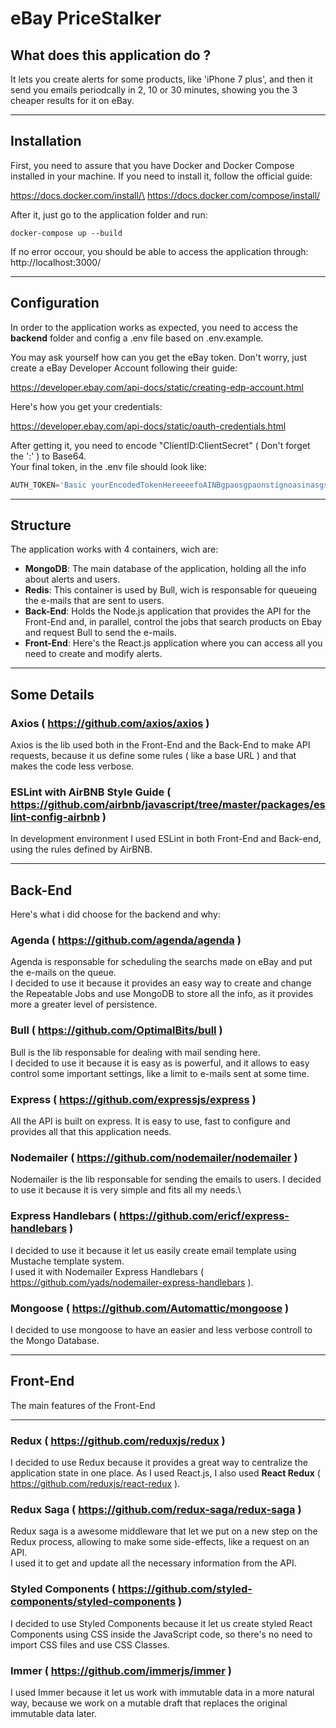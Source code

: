 # eBay PriceStalker

## What does this application do ?

It lets you create alerts for some products, like 'iPhone 7 plus', and then it send you emails periodcally in 2, 10 or 30 minutes, showing you the 3 cheaper results for it on eBay.

---
## Installation

First, you need to assure that you have Docker and Docker Compose installed in your machine.
If you need to install it, follow the official guide:

https://docs.docker.com/install/\
https://docs.docker.com/compose/install/

After it, just go to the application folder and run:

```
docker-compose up --build
```
If no error occour, you should be able to access the application through:\
http://localhost:3000/

---
## Configuration

In order to the application works as expected, you need to access the **backend** folder and config a .env file based on .env.example.

You may ask yourself how can you get the eBay token. Don't worry, just create a eBay Developer Account following their guide:

https://developer.ebay.com/api-docs/static/creating-edp-account.html

Here's how you get your credentials:

https://developer.ebay.com/api-docs/static/oauth-credentials.html

After getting it, you need to encode "ClientID:ClientSecret" ( Don't forget the ':' ) to Base64.\
Your final token, in the .env file should look like:
```javascript
AUTH_TOKEN='Basic yourEncodedTokenHereeeefoAINBgpaosgpaonstignoasinasgs='
```
---
## **Structure**

The application works with 4 containers, wich are:

* **MongoDB**: The main database of the application, holding all the info about alerts and users.
* **Redis**: This container is used by Bull, wich is responsable for queueing the e-mails that are sent to users.
* **Back-End**: Holds the Node.js application that provides the API for the Front-End and, in parallel, control the jobs that search products on Ebay and request Bull to send the e-mails.
* **Front-End**: Here's the React.js application where you can access all you need to create and modify alerts.

---
## **Some Details**

### **Axios** ( https://github.com/axios/axios )

Axios is the lib used both in the Front-End and the Back-End to make API requests, because it us define some rules ( like a base URL ) and that makes the code less verbose.

### **ESLint with AirBNB Style Guide** ( https://github.com/airbnb/javascript/tree/master/packages/eslint-config-airbnb )

In development environment I used ESLint in both Front-End and Back-end, using the rules defined by AirBNB.

---
## **Back-End**

Here's what i did choose for the backend and why:

### **Agenda** ( https://github.com/agenda/agenda )

Agenda is responsable for scheduling the searchs made on eBay and put the e-mails on the queue.\
I decided to use it because it provides an easy way to create and change the Repeatable Jobs and use MongoDB to store all the info, as it provides more a greater level of persistence.

### **Bull** ( https://github.com/OptimalBits/bull )

Bull is the lib responsable for dealing with mail sending here.\
I decided to use it because it is easy as is powerful, and it allows to easy control some important settings, like a limit to e-mails sent at some time.

### **Express** ( https://github.com/expressjs/express )

All the API is built on express. It is easy to use, fast to configure and provides all that this application needs.

### **Nodemailer** ( https://github.com/nodemailer/nodemailer )

Nodemailer is the lib responsable for sending the emails to users. I decided to use it because it is very simple and fits all my needs.\

### **Express Handlebars** ( https://github.com/ericf/express-handlebars )

I decided to use it because it let us easily create email template using Mustache template system.\
I used it with Nodemailer Express Handlebars ( https://github.com/yads/nodemailer-express-handlebars ).

### **Mongoose** ( https://github.com/Automattic/mongoose )

I decided to use mongoose to have an easier and less verbose controll to the Mongo Database.

---

## **Front-End**

The main features of the Front-End

---
### **Redux** ( https://github.com/reduxjs/redux )

I decided to use Redux because it provides a great way to centralize the application state in one place. As I used React.js, I also used **React Redux** ( https://github.com/reduxjs/react-redux ).

### **Redux Saga** ( https://github.com/redux-saga/redux-saga )

Redux saga is a awesome middleware that let we put on a new step on the Redux process, allowing to make some side-effects, like a request on an API.\
I used it to get and update all the necessary information from the API.

### **Styled Components** ( https://github.com/styled-components/styled-components )

I decided to use Styled Components because it let us create styled React Components using CSS inside the JavaScript code, so there's no need to import CSS files and use CSS Classes.

### **Immer** ( https://github.com/immerjs/immer )

I used Immer because it let us work with immutable data in a more natural way, because we work on a mutable draft that replaces the original immutable data later.